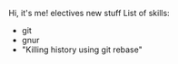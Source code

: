 Hi, it's me! 
electives
new stuff
List of skills:
* git
* gnur
* "Killing history using git rebase"
